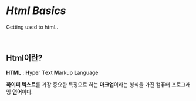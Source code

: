 # ***Html Basics***
Getting used to html..  

<br>

## **Html**이란?
**HTML** : **H**yper **T**ext **M**arkup **L**anguage

**하이퍼 텍스트**를 가장 중요한 특징으로 하는 **마크업**이라는 형식을 가진 컴퓨터 프로그래밍 **언어**이다.
